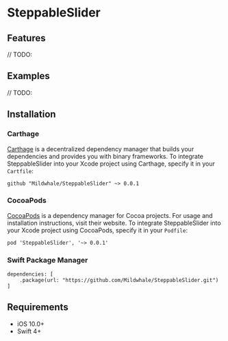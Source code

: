 # SteppableSlider

## Features
// TODO:

## Examples
// TODO:

## Installation
### Carthage
[Carthage](https://github.com/Carthage/Carthage) is a decentralized dependency manager that builds your dependencies and provides you with binary frameworks. To integrate SteppableSlider into your Xcode project using Carthage, specify it in your `Cartfile`:  
```
github "Mildwhale/SteppableSlider" ~> 0.0.1
```

### CocoaPods
[CocoaPods](https://cocoapods.org) is a dependency manager for Cocoa projects. For usage and installation instructions, visit their website. To integrate SteppableSlider into your Xcode project using CocoaPods, specify it in your `Podfile`:  
``` 
pod 'SteppableSlider', '~> 0.0.1' 
```

### Swift Package Manager
```
dependencies: [
    .package(url: "https://github.com/Mildwhale/SteppableSlider.git")
]
```

## Requirements
* iOS 10.0+  
* Swift 4+
